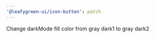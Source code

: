 ```yaml
---
'@leafygreen-ui/icon-button': patch
---
```


Change darkMode fill color from gray dark1 to gray dark2
